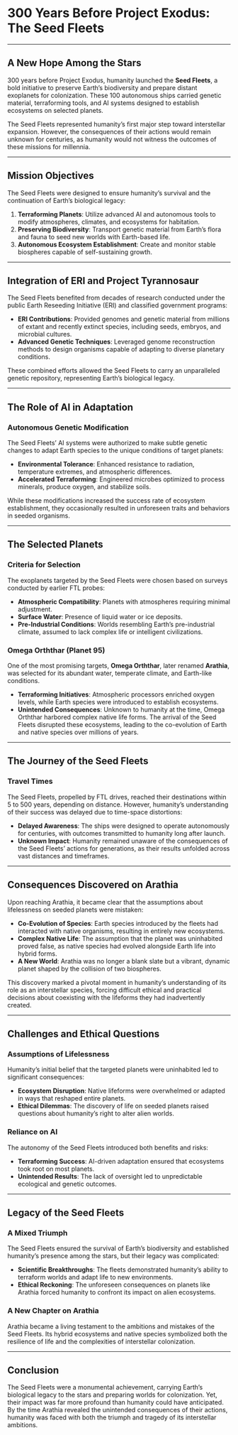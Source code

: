 # 300 Years Before Project Exodus: The Seed Fleets  

---

## **A New Hope Among the Stars**  

300 years before Project Exodus, humanity launched the **Seed Fleets**, a bold initiative to preserve Earth’s biodiversity and prepare distant exoplanets for colonization. These 100 autonomous ships carried genetic material, terraforming tools, and AI systems designed to establish ecosystems on selected planets.  

The Seed Fleets represented humanity’s first major step toward interstellar expansion. However, the consequences of their actions would remain unknown for centuries, as humanity would not witness the outcomes of these missions for millennia.  

---

## **Mission Objectives**  

The Seed Fleets were designed to ensure humanity’s survival and the continuation of Earth’s biological legacy:  
1. **Terraforming Planets**: Utilize advanced AI and autonomous tools to modify atmospheres, climates, and ecosystems for habitation.  
2. **Preserving Biodiversity**: Transport genetic material from Earth’s flora and fauna to seed new worlds with Earth-based life.  
3. **Autonomous Ecosystem Establishment**: Create and monitor stable biospheres capable of self-sustaining growth.  

---

## **Integration of ERI and Project Tyrannosaur**  

The Seed Fleets benefited from decades of research conducted under the public Earth Reseeding Initiative (ERI) and classified government programs:  
- **ERI Contributions**: Provided genomes and genetic material from millions of extant and recently extinct species, including seeds, embryos, and microbial cultures.  
- **Advanced Genetic Techniques**: Leveraged genome reconstruction methods to design organisms capable of adapting to diverse planetary conditions.  

These combined efforts allowed the Seed Fleets to carry an unparalleled genetic repository, representing Earth’s biological legacy.  

---

## **The Role of AI in Adaptation**  

### **Autonomous Genetic Modification**  
The Seed Fleets’ AI systems were authorized to make subtle genetic changes to adapt Earth species to the unique conditions of target planets:  
- **Environmental Tolerance**: Enhanced resistance to radiation, temperature extremes, and atmospheric differences.  
- **Accelerated Terraforming**: Engineered microbes optimized to process minerals, produce oxygen, and stabilize soils.  

While these modifications increased the success rate of ecosystem establishment, they occasionally resulted in unforeseen traits and behaviors in seeded organisms.  

---

## **The Selected Planets**  

### **Criteria for Selection**  
The exoplanets targeted by the Seed Fleets were chosen based on surveys conducted by earlier FTL probes:  
- **Atmospheric Compatibility**: Planets with atmospheres requiring minimal adjustment.  
- **Surface Water**: Presence of liquid water or ice deposits.  
- **Pre-Industrial Conditions**: Worlds resembling Earth’s pre-industrial climate, assumed to lack complex life or intelligent civilizations.  

### **Omega Orththar (Planet 95)**  
One of the most promising targets, **Omega Orththar**, later renamed **Arathia**, was selected for its abundant water, temperate climate, and Earth-like conditions.  
- **Terraforming Initiatives**: Atmospheric processors enriched oxygen levels, while Earth species were introduced to establish ecosystems.  
- **Unintended Consequences**: Unknown to humanity at the time, Omega Orththar harbored complex native life forms. The arrival of the Seed Fleets disrupted these ecosystems, leading to the co-evolution of Earth and native species over millions of years.  

---

## **The Journey of the Seed Fleets**  

### **Travel Times**  
The Seed Fleets, propelled by FTL drives, reached their destinations within 5 to 500 years, depending on distance. However, humanity’s understanding of their success was delayed due to time-space distortions:  
- **Delayed Awareness**: The ships were designed to operate autonomously for centuries, with outcomes transmitted to humanity long after launch.  
- **Unknown Impact**: Humanity remained unaware of the consequences of the Seed Fleets’ actions for generations, as their results unfolded across vast distances and timeframes.  

---

## **Consequences Discovered on Arathia**  

Upon reaching Arathia, it became clear that the assumptions about lifelessness on seeded planets were mistaken:  
- **Co-Evolution of Species**: Earth species introduced by the fleets had interacted with native organisms, resulting in entirely new ecosystems.  
- **Complex Native Life**: The assumption that the planet was uninhabited proved false, as native species had evolved alongside Earth life into hybrid forms.  
- **A New World**: Arathia was no longer a blank slate but a vibrant, dynamic planet shaped by the collision of two biospheres.  

This discovery marked a pivotal moment in humanity’s understanding of its role as an interstellar species, forcing difficult ethical and practical decisions about coexisting with the lifeforms they had inadvertently created.  

---

## **Challenges and Ethical Questions**  

### **Assumptions of Lifelessness**  
Humanity’s initial belief that the targeted planets were uninhabited led to significant consequences:  
- **Ecosystem Disruption**: Native lifeforms were overwhelmed or adapted in ways that reshaped entire planets.  
- **Ethical Dilemmas**: The discovery of life on seeded planets raised questions about humanity’s right to alter alien worlds.  

### **Reliance on AI**  
The autonomy of the Seed Fleets introduced both benefits and risks:  
- **Terraforming Success**: AI-driven adaptation ensured that ecosystems took root on most planets.  
- **Unintended Results**: The lack of oversight led to unpredictable ecological and genetic outcomes.  

---

## **Legacy of the Seed Fleets**  

### **A Mixed Triumph**  
The Seed Fleets ensured the survival of Earth’s biodiversity and established humanity’s presence among the stars, but their legacy was complicated:  
- **Scientific Breakthroughs**: The fleets demonstrated humanity’s ability to terraform worlds and adapt life to new environments.  
- **Ethical Reckoning**: The unforeseen consequences on planets like Arathia forced humanity to confront its impact on alien ecosystems.  

### **A New Chapter on Arathia**  
Arathia became a living testament to the ambitions and mistakes of the Seed Fleets. Its hybrid ecosystems and native species symbolized both the resilience of life and the complexities of interstellar colonization.  

---

## **Conclusion**  

The Seed Fleets were a monumental achievement, carrying Earth’s biological legacy to the stars and preparing worlds for colonization. Yet, their impact was far more profound than humanity could have anticipated. By the time Arathia revealed the unintended consequences of their actions, humanity was faced with both the triumph and tragedy of its interstellar ambitions.
